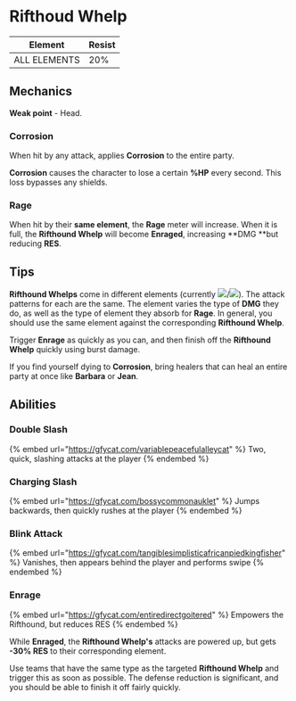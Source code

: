 # Rifthoud Whelp

| Element      | Resist |
| ------------ | ------ |
| ALL ELEMENTS | 20%    |

## Mechanics

**Weak point** - Head.

### Corrosion

When hit by any attack, applies **Corrosion** to the entire party.

**Corrosion** causes the character to lose a certain **%HP** every second. This loss bypasses any shields.

### Rage

When hit by their **same element**, the **Rage** meter will increase. When it is full, the **Rifthound Whelp** will become **Enraged**, increasing **DMG **but reducing **RES**.

## Tips

**Rifthound Whelps** come in different elements (currently ![](../../.gitbook/assets/electro\_small.png)/![](../../.gitbook/assets/geo\_small.png)). The attack patterns for each are the same. The element varies the type of **DMG** they do, as well as the type of element they absorb for **Rage**. In general, you should use the same element against the corresponding **Rifthound Whelp**.

Trigger **Enrage** as quickly as you can, and then finish off the **Rifthound Whelp** quickly using burst damage.

If you find yourself dying to **Corrosion**, bring healers that can heal an entire party at once like **Barbara** or **Jean**.

## Abilities

### Double Slash

{% embed url="https://gfycat.com/variablepeacefulalleycat" %}
Two, quick, slashing attacks at the player
{% endembed %}

### Charging Slash

{% embed url="https://gfycat.com/bossycommonauklet" %}
Jumps backwards, then quickly rushes at the player
{% endembed %}

### Blink Attack

{% embed url="https://gfycat.com/tangiblesimplisticafricanpiedkingfisher" %}
Vanishes, then appears behind the player and performs swipe
{% endembed %}

### Enrage

{% embed url="https://gfycat.com/entiredirectgoitered" %}
Empowers the Rifthound, but reduces RES
{% endembed %}

While **Enraged**, the **Rifthound Whelp's** attacks are powered up, but gets **-30% RES** to their corresponding element.

Use teams that have the same type as the targeted **Rifthound Whelp** and trigger this as soon as possible. The defense reduction is significant, and you should be able to finish it off fairly quickly.
